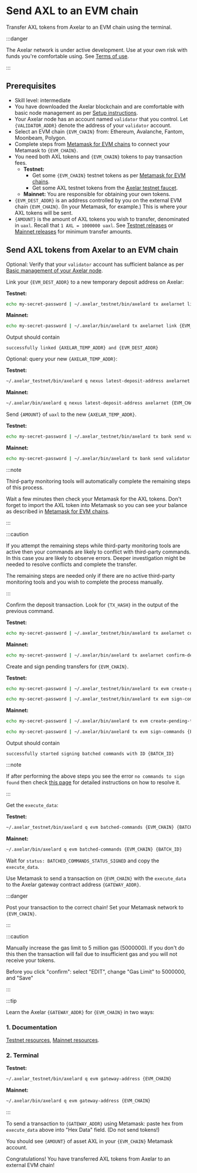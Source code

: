 # Send AXL to an EVM chain

Transfer AXL tokens from Axelar to an EVM chain using the terminal.

:::danger

The Axelar network is under active development.  Use at your own risk with funds you're comfortable using.  See [Terms of use](/terms-of-use).

:::

## Prerequisites

- Skill level: intermediate
- You have downloaded the Axelar blockchain and are comfortable with basic node management as per [Setup instructions](/parent-pages/setup.md).
- Your Axelar node has an account named `validator` that you control.  Let `{VALIDATOR_ADDR}` denote the address of your `validator` account.
- Select an EVM chain `{EVM_CHAIN}` from: Ethereum, Avalanche, Fantom, Moonbeam, Polygon.
- Complete steps from [Metamask for EVM chains](/resources/metamask.md) to connect your Metamask to `{EVM_CHAIN}`.
- You need both AXL tokens and `{EVM_CHAIN}` tokens to pay transaction fees.
    - **Testnet:**
        - Get some `{EVM_CHAIN}` testnet tokens as per [Metamask for EVM chains](/resources/metamask.md).
        - Get some AXL testnet tokens from the [Axelar testnet faucet](http://faucet.testnet.axelar.dev/).
    - **Mainnet:** You are responsible for obtaining your own tokens.
- `{EVM_DEST_ADDR}` is an address controlled by you on the external EVM chain `{EVM_CHAIN}`.  (In your Metamask, for example.)  This is where your AXL tokens will be sent.
- `{AMOUNT}` is the amount of AXL tokens you wish to transfer, denominated in `uaxl`.  Recall that `1 AXL = 1000000 uaxl`.  See [Testnet releases](/resources/testnet-releases.md) or [Mainnet releases](/resources/mainnet-releases.md) for minimum transfer amounts.

## Send AXL tokens from Axelar to an EVM chain

Optional: Verify that your `validator` account has sufficient balance as per [Basic management of your Axelar node](/setup/basic.md).

Link your `{EVM_DEST_ADDR}` to a new temporary deposit address on Axelar:

**Testnet:**
```bash
echo my-secret-password | ~/.axelar_testnet/bin/axelard tx axelarnet link {EVM_CHAIN} {EVM_DEST_ADDR} uaxl --from validator --gas auto --gas-adjustment 1.5 --chain-id axelar-testnet-lisbon-3 --home ~/.axelar_testnet/.core
```

**Mainnet:**
```bash
echo my-secret-password | ~/.axelar/bin/axelard tx axelarnet link {EVM_CHAIN} {EVM_DEST_ADDR} uaxl --from validator --gas auto --gas-adjustment 1.5 --chain-id axelar-dojo-1 --home ~/.axelar/.core
```

Output should contain
```
successfully linked {AXELAR_TEMP_ADDR} and {EVM_DEST_ADDR}
```

Optional: query your new `{AXELAR_TEMP_ADDR}`:

**Testnet:**
```bash
~/.axelar_testnet/bin/axelard q nexus latest-deposit-address axelarnet {EVM_CHAIN} {EVM_DEST_ADDR}
```

**Mainnet:**
```bash
~/.axelar/bin/axelard q nexus latest-deposit-address axelarnet {EVM_CHAIN} {EVM_DEST_ADDR}
```

Send `{AMOUNT}` of `uaxl` to the new `{AXELAR_TEMP_ADDR}`.

**Testnet:**
```bash
echo my-secret-password | ~/.axelar_testnet/bin/axelard tx bank send validator {AXELAR_TEMP_ADDR} {AMOUNT}uaxl --from validator --gas auto --gas-adjustment 1.5 --chain-id axelar-testnet-lisbon-3 --home ~/.axelar_testnet/.core
```

**Mainnet:**
```bash
echo my-secret-password | ~/.axelar/bin/axelard tx bank send validator {AXELAR_TEMP_ADDR} {AMOUNT}uaxl --from validator --gas auto --gas-adjustment 1.5 --chain-id axelar-dojo-1 --home ~/.axelar/.core
```

:::note

Third-party monitoring tools will automatically complete the remaining steps of this process.

Wait a few minutes then check your Metamask for the AXL tokens.  Don't forget to import the AXL token into Metamask so you can see your balance as described in [Metamask for EVM chains](/resources/metamask.md).

:::

:::caution

If you attempt the remaining steps while third-party monitoring tools are active then your commands are likely to conflict with third-party commands.  In this case you are likely to observe errors.  Deeper investigation might be needed to resolve conflicts and complete the transfer.

The remaining steps are needed only if there are no active third-party monitoring tools and you wish to complete the process manually.

:::

Confirm the deposit transaction.  Look for `{TX_HASH}` in the output of the previous command.

**Testnet:**
```bash
echo my-secret-password | ~/.axelar_testnet/bin/axelard tx axelarnet confirm-deposit {TX_HASH} {AMOUNT}uaxl {AXELAR_TEMP_ADDR} --from validator --chain-id axelar-testnet-lisbon-3 --home ~/.axelar_testnet/.core
```

**Mainnet:**
```bash
echo my-secret-password | ~/.axelar/bin/axelard tx axelarnet confirm-deposit {TX_HASH} {AMOUNT}uaxl {AXELAR_TEMP_ADDR} --from validator --chain-id axelar-dojo-1 --home ~/.axelar/.core
```

Create and sign pending transfers for `{EVM_CHAIN}`.

**Testnet:**
```bash
echo my-secret-password | ~/.axelar_testnet/bin/axelard tx evm create-pending-transfers {EVM_CHAIN} --from validator --chain-id axelar-testnet-lisbon-3 --home ~/.axelar_testnet/.core --gas auto --gas-adjustment 1.5

echo my-secret-password | ~/.axelar_testnet/bin/axelard tx evm sign-commands {EVM_CHAIN} --from validator --gas auto --gas-adjustment 1.2 --chain-id axelar-testnet-lisbon-3 --home ~/.axelar_testnet/.core
```

**Mainnet:**
```bash
echo my-secret-password | ~/.axelar/bin/axelard tx evm create-pending-transfers {EVM_CHAIN} --from validator --chain-id axelar-dojo-1 --home ~/.axelar/.core --gas auto --gas-adjustment 1.5

echo my-secret-password | ~/.axelar/bin/axelard tx evm sign-commands {EVM_CHAIN} --from validator --gas auto --gas-adjustment 1.2 --chain-id axelar-dojo-1 --home ~/.axelar/.core
```

Output should contain

```
successfully started signing batched commands with ID {BATCH_ID}
```

:::note

If after performing the above steps you see the error `no commands to sign found` then check [this page](/faqs/ex5-problem.md) for detailed instructions on how to resolve it.

:::

Get the `execute_data`:

**Testnet:**
```bash
~/.axelar_testnet/bin/axelard q evm batched-commands {EVM_CHAIN} {BATCH_ID}
```

**Mainnet:**
```bash
~/.axelar/bin/axelard q evm batched-commands {EVM_CHAIN} {BATCH_ID}
```

Wait for `status: BATCHED_COMMANDS_STATUS_SIGNED` and copy the `execute_data`.

Use Metamask to send a transaction on `{EVM_CHAIN}` with the `execute_data` to the Axelar gateway contract address `{GATEWAY_ADDR}`.

:::danger

Post your transaction to the correct chain!  Set your Metamask network to `{EVM_CHAIN}`.  

:::

:::caution

Manually increase the gas limit to 5 million gas (5000000).  If you don't do this then the transaction will fail due to insufficient gas and you will not receive your tokens.

Before you click "confirm": select "EDIT", change "Gas Limit" to 5000000, and "Save"

:::

:::tip

Learn the Axelar `{GATEWAY_ADDR}` for `{EVM_CHAIN}` in two ways:
### 1. Documentation

[Testnet resources](https://docs.axelar.dev/#/resources/testnet-releases), [Mainnet resources](https://docs.axelar.dev/#/resources/mainnet-releases).
### 2. Terminal

**Testnet:**
```bash
~/.axelar_testnet/bin/axelard q evm gateway-address {EVM_CHAIN}
```

**Mainnet:**
```bash
~/.axelar/bin/axelard q evm gateway-address {EVM_CHAIN}
```

:::

To send a transaction to `{GATEWAY_ADDR}` using Metamask: paste hex from `execute_data` above into "Hex Data" field.  (Do not send tokens!)

You should see `{AMOUNT}` of asset AXL in your `{EVM_CHAIN}` Metamask account.
    
Congratulations!  You have transferred AXL tokens from Axelar to an external EVM chain!
